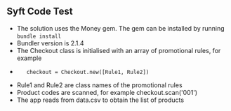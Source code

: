 ## Syft Code Test

- The solution uses the Money gem. The gem can be installed by running `bundle install`
- Bundler version is 2.1.4
- The Checkout class is initialised with an array of promotional rules, for example
-        checkout = Checkout.new([Rule1, Rule2])
- Rule1 and Rule2 are class names of the promotional rules
- Product codes are scanned, for example
        checkout.scan('001')
- The app reads from data.csv to obtain the list of products
